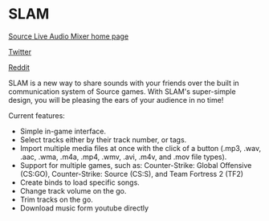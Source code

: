 # SLAM

[Source Live Audio Mixer home page](http://slam.flankers.net/)

[Twitter](https://twitter.com/SilentFL)

[Reddit](https://www.reddit.com/r/SourceLiveAudioMixer/)

SLAM is a new way to share sounds with your friends over the built in communication system of Source games. With SLAM's super-simple design, you will be pleasing the ears of your audience in no time! 

Current features:
- Simple in-game interface.
- Select tracks either by their track number, or tags.
- Import multiple media files at once with the click of a button (.mp3, .wav, .aac, .wma, .m4a, .mp4, .wmv, .avi, .m4v, and .mov file types).
- Support for multiple games, such as: Counter-Strike: Global Offensive (CS:GO), Counter-Strike: Source (CS:S), and Team Fortress 2 (TF2)
- Create binds to load specific songs.
- Change track volume on the go.
- Trim tracks on the go.
- Download music form youtube directly
